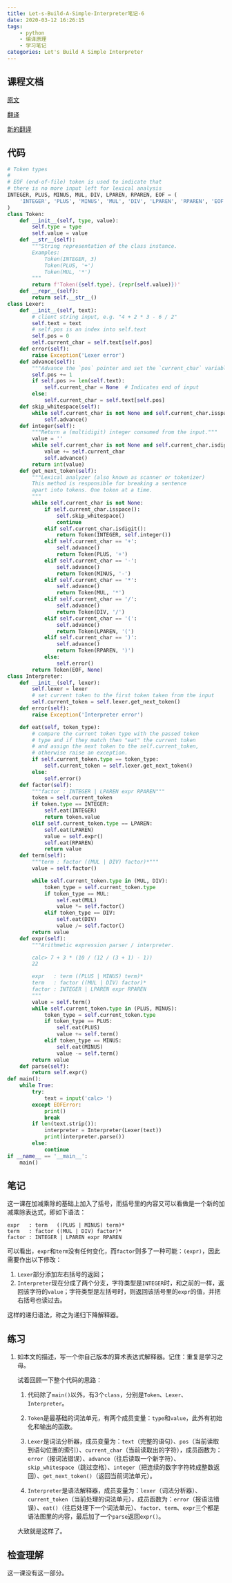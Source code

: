 ```yaml
---
title: Let-s-Build-A-Simple-Interpreter笔记-6
date: 2020-03-12 16:26:15
tags: 
	- python
	- 编译原理
	- 学习笔记
categories: Let's Build A Simple Interpreter
---
```


## 课程文档

[原文](https://ruslanspivak.com/lsbasi-part6/)

[翻译](https://feng-qi.github.io/2018/02/01/lets-build-a-simple-interpreter-part-06/)

[新的翻译](https://www.oschina.net/translate/lsbasi-part6)

<!--more-->

## 代码

```python
# Token types
#
# EOF (end-of-file) token is used to indicate that
# there is no more input left for lexical analysis
INTEGER, PLUS, MINUS, MUL, DIV, LPAREN, RPAREN, EOF = (
    'INTEGER', 'PLUS', 'MINUS', 'MUL', 'DIV', 'LPAREN', 'RPAREN', 'EOF'
)
class Token:
    def __init__(self, type, value):
        self.type = type
        self.value = value
    def __str__(self):
        """String representation of the class instance.
        Examples:
            Token(INTEGER, 3)
            Token(PLUS, '+')
            Token(MUL, '*')
        """
        return f'Token({self.type}, {repr(self.value)})'
    def __repr__(self):
        return self.__str__()
class Lexer:
    def __init__(self, text):
        # client string input, e.g. "4 + 2 * 3 - 6 / 2"
        self.text = text
        # self.pos is an index into self.text
        self.pos = 0
        self.current_char = self.text[self.pos]
    def error(self):
        raise Exception('Lexer error')
    def advance(self):
        """Advance the `pos` pointer and set the `current_char` variable."""
        self.pos += 1
        if self.pos >= len(self.text):
            self.current_char = None  # Indicates end of input
        else:
            self.current_char = self.text[self.pos]
    def skip_whitespace(self):
        while self.current_char is not None and self.current_char.isspace():
            self.advance()
    def integer(self):
        """Return a (multidigit) integer consumed from the input."""
        value = ''
        while self.current_char is not None and self.current_char.isdigit():
            value += self.current_char
            self.advance()
        return int(value)
    def get_next_token(self):
        """Lexical analyzer (also known as scanner or tokenizer)
        This method is responsible for breaking a sentence
        apart into tokens. One token at a time.
        """
        while self.current_char is not None:
            if self.current_char.isspace():
                self.skip_whitespace()
                continue
            elif self.current_char.isdigit():
                return Token(INTEGER, self.integer())
            elif self.current_char == '+':
                self.advance()
                return Token(PLUS, '+')
            elif self.current_char == '-':
                self.advance()
                return Token(MINUS, '-')
            elif self.current_char == '*':
                self.advance()
                return Token(MUL, '*')
            elif self.current_char == '/':
                self.advance()
                return Token(DIV, '/')
            elif self.current_char == '(':
                self.advance()
                return Token(LPAREN, '(')
            elif self.current_char == ')':
                self.advance()
                return Token(RPAREN, ')')
            else:
                self.error()
        return Token(EOF, None)
class Interpreter:
    def __init__(self, lexer):
        self.lexer = lexer
        # set current token to the first token taken from the input
        self.current_token = self.lexer.get_next_token()
    def error(self):
        raise Exception('Interpreter error')

    def eat(self, token_type):
        # compare the current token type with the passed token
        # type and if they match then "eat" the current token
        # and assign the next token to the self.current_token,
        # otherwise raise an exception.
        if self.current_token.type == token_type:
            self.current_token = self.lexer.get_next_token()
        else:
            self.error()
    def factor(self):
        """factor : INTEGER | LPAREN expr RPAREN"""
        token = self.current_token
        if token.type == INTEGER:
            self.eat(INTEGER)
            return token.value
        elif self.current_token.type == LPAREN:
            self.eat(LPAREN)
            value = self.expr()
            self.eat(RPAREN)
            return value
    def term(self):
        """term : factor ((MUL | DIV) factor)*"""
        value = self.factor()

        while self.current_token.type in (MUL, DIV):
            token_type = self.current_token.type
            if token_type == MUL:
                self.eat(MUL)
                value *= self.factor()
            elif token_type == DIV:
                self.eat(DIV)
                value /= self.factor()
        return value
    def expr(self):
        """Arithmetic expression parser / interpreter.

        calc> 7 + 3 * (10 / (12 / (3 + 1) - 1))
        22

        expr   : term ((PLUS | MINUS) term)*
        term   : factor ((MUL | DIV) factor)*
        factor : INTEGER | LPAREN expr RPAREN
        """
        value = self.term()
        while self.current_token.type in (PLUS, MINUS):
            token_type = self.current_token.type
            if token_type == PLUS:
                self.eat(PLUS)
                value += self.term()
            elif token_type == MINUS:
                self.eat(MINUS)
                value -= self.term()
        return value
    def parse(self):
        return self.expr()
def main():
    while True:
        try:
            text = input('calc> ')
        except EOFError:
            print()
            break
        if len(text.strip()):
            interpreter = Interpreter(Lexer(text))
            print(interpreter.parse())
        else:
            continue
if __name__ == '__main__':
    main()
```

## 笔记

这一课在加减乘除的基础上加入了括号，而括号里的内容又可以看做是一个新的加减乘除表达式，即如下语法：

```
expr   : term   ((PLUS | MINUS) term)*
term   : factor ((MUL | DIV) factor)*
factor : INTEGER | LPAREN expr RPAREN
```

可以看出，`expr`和`term`没有任何变化，而`factor`则多了一种可能：`(expr)`，因此需要作出以下修改：

1. `Lexer`部分添加左右括号的返回；
2. `Interpreter`现在分成了两个分支，字符类型是`INTEGER`时，和之前的一样，返回该字符的`value`；字符类型是左括号时，则返回该括号里的`expr`的值，并把右括号也读过去。

这样的递归语法，称之为递归下降解释器。

## 练习

1. 如本文的描述，写一个你自己版本的算术表达式解释器。记住：重复是学习之母。

   试着回顾一下整个代码的思路：

   1. 代码除了`main()`以外，有3个`class`，分别是`Token`、`Lexer`、`Interpreter`。

   2. `Token`是最基础的词法单元，有两个成员变量：`type`和`value`，此外有初始化和输出的函数。

   3. `Lexer`是词法分析器，成员变量为：`text`（完整的语句）、`pos`（当前读取到语句位置的索引）、`current_char`（当前读取出的字符），成员函数为：`error`（报词法错误）、`advance`（往后读取一个新字符）、`skip_whitespace`（跳过空格）、`integer`（把连续的数字字符转成整数返回）、`get_next_token()`（返回当前词法单元）。

   4. `Interpreter`是语法解释器，成员变量为：`lexer`（词法分析器）、`current_token`（当前处理的词法单元），成员函数为：`error`（报语法错误）、`eat()`（往后处理下一个词法单元）、`factor`、`term`、`expr`三个都是语法图里的内容，最后加了一个`parse`返回`expr()`。

   大致就是这样了。


## 检查理解

这一课没有这一部分。


